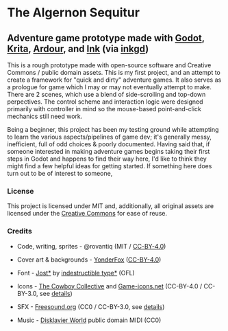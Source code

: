 # The Algernon Sequitur
## Adventure game prototype made with [Godot](https://godotengine.org/), [Krita](https://krita.org/), [Ardour](https://ardour.org/), and [Ink](https://www.inklestudios.com/ink/) (via [inkgd](https://github.com/ephread/inkgd))



This is a rough prototype made with open-source software and Creative Commons / public domain assets. This is my first project, and an attempt to create a framework for "quick and dirty" adventure games. It also serves as a prologue for game which I may or may not eventually attempt to make. There are 2 scenes, which use a blend of side-scrolling and top-down perpectives. The control scheme and interaction logic were designed primarily with controller in mind so the mouse-based point-and-click mechanics still need work.

Being a beginner, this project has been my testing ground while attempting to learn the various aspects/pipelines of game dev; it's generally messy, inefficient, full of odd choices & poorly documented. Having said that, if someone interested in making adventure games begins taking their first steps in Godot and happens to find their way here, I'd like to think they might find a few helpful ideas for getting started. If something here does turn out to be of interest to someone,



### License


This project is licensed under MIT and, additionally, all original assets are licensed under the [Creative Commons](https://creativecommons.org/licenses/by/4.0/) for ease of reuse.


### Credits

* Code, writing, sprites - @rovantiq (MIT / [CC-BY-4.0](https://creativecommons.org/licenses/by/4.0/))

* Cover art & backgrounds -  [YonderFox](https://www.deviantart.com/yonder-fox) ([CC-BY-4.0](https://creativecommons.org/licenses/by/4.0/))

* Font -  [Jost*](https://indestructibletype.com/Jost.html) by [indestructible type*](https://indestructibletype.com/Home.html) (OFL)

* Icons - [The Cowboy Collective](https://cowboycollective.cc/) and [Game-icons.net](https://game-icons.net/) (CC-BY-4.0 / CC-BY-3.0, see [details](/CREDITS.md))

* SFX - [Freesound.org](https://freesound.org/) (CC0 / CC-BY-3.0, see [details](/CREDITS.md))

* Music - [Disklavier World](http://www.kuhmann.com/Yamaha.htm) public domain MIDI (CC0)
